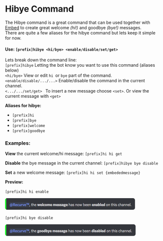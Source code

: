 # Hibye Command

The Hibye command is a great command that can be used together with [Embed](/commands/utility/embed.md) to create great welcome _\(hi!\)_ and goodbye _\(bye!\)_ messages.  
There are quite a few aliases for the hibye command but lets keep it simple for now.

#### Use: `[prefix]hibye <hi/bye> <enable/disable/set/get>`

Lets break down the command line:  
`[prefix]hibye` Letting the bot know you want to use this command \(aliases below\)  
`<hi/bye>`  View or edit  `hi `or `bye` part of the command.  
`<enable/disable/.../...>` Enable/disable the command in the current channel.  
`<.../.../set/get> ` To insert a new message choose `<set>`. Or view the current message with `<get>`



**Aliases for hibye:**

* `[prefix]hi`
* `[prefix]bye`
* `[prefix]welcome`
* `[prefix]goodbye`



### Examples:

**View** the current welcome/hi message: `[prefix]hi hi get`

**Disable** the bye message in the current channel: `[prefix]hibye bye disable`

**Set** a new welcome message: `[prefix]hi hi set {embededmessage}`



**Preview:**

`[prefix]hi hi enable`

![](/assets/hibye-welcomeenable.png)

`[prefix]hi bye disable`

![](/assets/hibyegoodbyedisbale.png)

